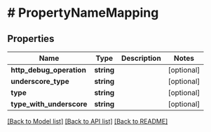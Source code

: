# # PropertyNameMapping

## Properties

Name | Type | Description | Notes
------------ | ------------- | ------------- | -------------
**http_debug_operation** | **string** |  | [optional]
**underscore_type** | **string** |  | [optional]
**type** | **string** |  | [optional]
**type_with_underscore** | **string** |  | [optional]

[[Back to Model list]](../../README.md#models) [[Back to API list]](../../README.md#endpoints) [[Back to README]](../../README.md)
